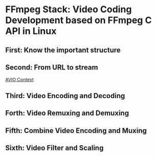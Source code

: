 # FFmpeg Stack: Video Coding Development based on FFmpeg C API in Linux

## First: Know the important structure

## Second: From URL to stream

[AVIO Context](doc/AVIOtest.md)

## Third: Video Encoding and Decoding

## Forth: Video Remuxing and Demuxing

## Fifth: Combine Video Encoding and Muxing

## Sixth: Video Filter and Scaling